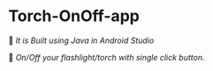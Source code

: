 # Torch-OnOff-app


🔴 *It is Built using Java in Android Studio*

🔴 *On/Off your flashlight/torch with single click button.*
 
